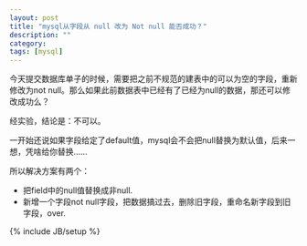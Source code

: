 ```yaml
---
layout: post
title: "mysql从字段从 null 改为 Not null 能否成功？"
description: ""
category: 
tags: [mysql]
---
```

今天提交数据库单子的时候，需要把之前不规范的建表中的可以为空的字段，重新修改为not null。那么如果此前数据表中已经有了已经为null的数据，那还可以修改成功么？

经实验，结论是：不可以。

一开始还说如果字段给定了default值，mysql会不会把null替换为默认值，后来一想，凭啥给你替换……

所以解决方案有两个：

- 把field中的null值替换成非null.
- 新增一个字段not null字段，把数据搞过去，删除旧字段，重命名新字段到旧字段，over.

{% include JB/setup %}

